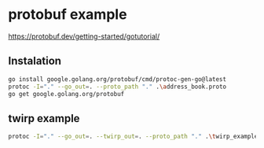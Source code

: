 # protobuf example

https://protobuf.dev/getting-started/gotutorial/

## Instalation

```bash
go install google.golang.org/protobuf/cmd/protoc-gen-go@latest
protoc -I="." --go_out=. --proto_path "." .\address_book.proto
go get google.golang.org/protobuf
```

## twirp example

```bash
protoc -I="." --go_out=. --twirp_out=. --proto_path "." .\twirp_example.proto
```